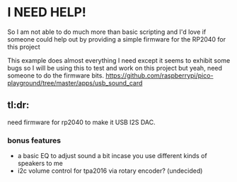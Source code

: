 # I NEED HELP!

So I am not able to do much more than basic scripting and I'd love if someone could help out by providing a simple firmware for the RP2040 for this project


This example does almost everything I need except it seems to exhibit some bugs so I will be using this to test and work on this project but yeah, need someone to do the firmware bits.
https://github.com/raspberrypi/pico-playground/tree/master/apps/usb_sound_card

## tl:dr:
need firmware for rp2040 to make it USB I2S DAC.

### bonus features
- a basic EQ to adjust sound a bit incase you use different kinds of speakers to me
- i2c volume control for tpa2016 via rotary encoder? (undecided)
